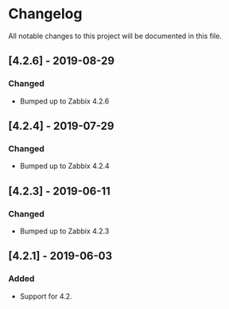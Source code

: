 # Changelog
All notable changes to this project will be documented in this file.

## [4.2.6] - 2019-08-29
### Changed
- Bumped up to Zabbix 4.2.6

## [4.2.4] - 2019-07-29
### Changed
- Bumped up to Zabbix 4.2.4

## [4.2.3] - 2019-06-11
### Changed
- Bumped up to Zabbix 4.2.3

## [4.2.1] - 2019-06-03
### Added
- Support for 4.2.
